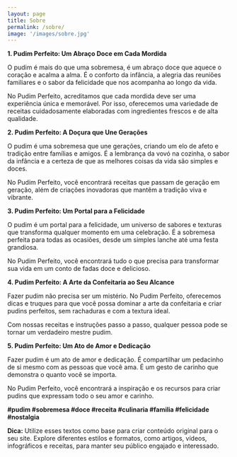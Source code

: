 ```yaml
---
layout: page
title: Sobre
permalink: /sobre/
image: '/images/sobre.jpg'
---
```


**1. Pudim Perfeito: Um Abraço Doce em Cada Mordida**

O pudim é mais do que uma sobremesa, é um abraço doce que aquece o coração e acalma a alma. É o conforto da infância, a alegria das reuniões familiares e o sabor da felicidade que nos acompanha ao longo da vida.

No Pudim Perfeito, acreditamos que cada mordida deve ser uma experiência única e memorável. Por isso, oferecemos uma variedade de receitas cuidadosamente elaboradas com ingredientes frescos e de alta qualidade.

**2. Pudim Perfeito: A Doçura que Une Gerações**

O pudim é uma sobremesa que une gerações, criando um elo de afeto e tradição entre famílias e amigos. É a lembrança da vovó na cozinha, o sabor da infância e a certeza de que as melhores coisas da vida são simples e doces.

No Pudim Perfeito, você encontrará receitas que passam de geração em geração, além de criações inovadoras que mantêm a tradição viva e vibrante.

**3. Pudim Perfeito: Um Portal para a Felicidade**

O pudim é um portal para a felicidade, um universo de sabores e texturas que transforma qualquer momento em uma celebração. É a sobremesa perfeita para todas as ocasiões, desde um simples lanche até uma festa grandiosa.

No Pudim Perfeito, você encontrará tudo o que precisa para transformar sua vida em um conto de fadas doce e delicioso.

**4. Pudim Perfeito: A Arte da Confeitaria ao Seu Alcance**

Fazer pudim não precisa ser um mistério. No Pudim Perfeito, oferecemos dicas e truques para que você possa dominar a arte da confeitaria e criar pudins perfeitos, sem rachaduras e com a textura ideal.

Com nossas receitas e instruções passo a passo, qualquer pessoa pode se tornar um verdadeiro mestre pudim.

**5. Pudim Perfeito: Um Ato de Amor e Dedicação**

Fazer pudim é um ato de amor e dedicação. É compartilhar um pedacinho de si mesmo com as pessoas que você ama. É um gesto de carinho que demonstra o quanto você se importa.

No Pudim Perfeito, você encontrará a inspiração e os recursos para criar pudins que expressam todo o seu amor e carinho.

**#pudim #sobremesa #doce #receita #culinaria #familia #felicidade #nostalgia**

**Dica:** Utilize esses textos como base para criar conteúdo original para o seu site. Explore diferentes estilos e formatos, como artigos, vídeos, infográficos e receitas, para manter seu público engajado e interessado.
